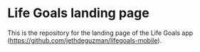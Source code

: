 # Life Goals landing page
This is the repository for the landing page of the
Life Goals app (https://github.com/jethdeguzman/lifegoals-mobile).
